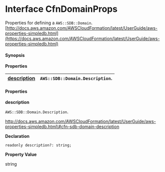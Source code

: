 # Interface CfnDomainProps

Properties for defining a `AWS::SDB::Domain`.[http://docs.aws.amazon.com/AWSCloudFormation/latest/UserGuide/aws-properties-simpledb.html](https://docs.aws.amazon.com/AWSCloudFormation/latest/UserGuide/aws-properties-simpledb.html)

#### Synopsis <a id="aws_sdb_CfnDomainProps_synopsis"></a>

**Properties**

| [description](https://docs.aws.amazon.com/cdk/api/latest/typescript/api/aws-sdb/cfndomainprops.html#aws_sdb_CfnDomainProps_description) | `AWS::SDB::Domain.Description`. |
| :--- | :--- |


#### Properties <a id="properties"></a>

**description**

`AWS::SDB::Domain.Description`.

http://docs.aws.amazon.com/AWSCloudFormation/latest/UserGuide/aws-properties-simpledb.html\#cfn-sdb-domain-description

**Declaration**

```text
readonly description?: string;
```

**Property Value**

string


